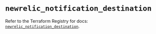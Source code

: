 # `newrelic_notification_destination`

Refer to the Terraform Registry for docs: [`newrelic_notification_destination`](https://registry.terraform.io/providers/newrelic/newrelic/3.28.1/docs/resources/notification_destination).
